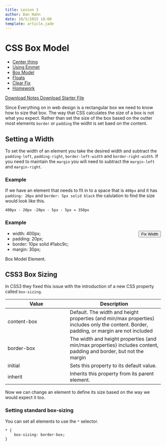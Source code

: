```yaml
---
title: Lesson 3
author: Dan Hahn
date: 10/5/2015 18:00
template: article.jade
---
```


# CSS Box Model

* [Center thing]()
* [Using Emmet](emmet.html)
* [Box Model](box-model.html)
* [Floats](floats.html)
* [Clear Fix](clear-fix.html)
* [Homework](homework.html)

[Download Notes  <i class="icon-download-alt icon-white"></i>](week3-notes.zip)
[Download Starter File  <i class="icon-download-alt icon-white"></i>](week3.zip)

Since Everything on in web design is a rectangular box we need to know how to size that box.  The way that CSS calculates the size of a box is not what you expect.  Rather than set the size of the box based on the outter most elements `border` or `padding` the widht is set baed on the content.

## Setting a Width

To set the width of an element you take the desired width and subtract the `padding-left`, `padding-right`, `border-left-width` and `border-right-width`.  If you need to maintain the `margin` you will need to subtract the `margin-left` and `margin-right`.

### Example

If we have an element that needs to fit in to a space that is `400px` and it has `padding: 20px` and `border: 5px solid black` the calulation to find the size would look like this.

    400px - 20px -20px - 5px - 5px = 350px

### Example

<button id="fixWidth" class="btn" style="float: right;">Fix Width</button>

<ul id="cntrBoxModel" class="btn-group">
    <li class="btn" data-total="400" id="total">width: 400px;</li>
    <li class="btn" data-size="20">padding: 20px;</li>
    <li class="btn" data-size="10">border: 10px solid #1abc9c;</li>
    <li class="btn" data-size="30">margin: 30px;</li>
</ul>

<div id="displayBoxModel" class="box-container">
    <div class="box-model">
        Box Model Element.
    </div>
</div>

## CSS3 Box Sizing

In CSS3 they fixed this issue with the introduction of a new CSS property called `box-sizing`.

| Value | Description |
|---|---|
| content-box | Default. The width and height properties (and min/max properties) includes only the content. Border, padding, or margin are not included |
| border-box | The width and height properties (and min/max properties) includes content, padding and border, but not the margin |
| initial | Sets this property to its default value. |
| inherit | Inherits this property from its parent element. |

Now we can change an element to define its size based on the way we would expect it too.

### Setting standard box-sizing

You can set all elements to use the `*` selector.

    * {
        box-sizing: border-box;
    }

<style>
table tr td:nth-child(1){width:40%}
</style>

<script src="lesson-3.js"></script>
